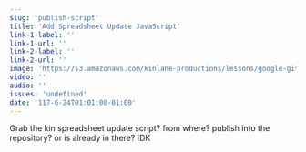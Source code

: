```yaml
---
slug: 'publish-script'
title: 'Add Spreadsheet Update JavaScript'
link-1-label: ''
link-1-url: ''
link-2-label: ''
link-2-url: ''
image: 'https://s3.amazonaws.com/kinlane-productions/lessons/google-github-script.png'
video: ''
audio: ''
issues: 'undefined'
date: '117-6-24T01:01:00-01:00'
---
```

Grab the kin spreadsheet update script? from where? publish into the repository? or is already in there? IDK
